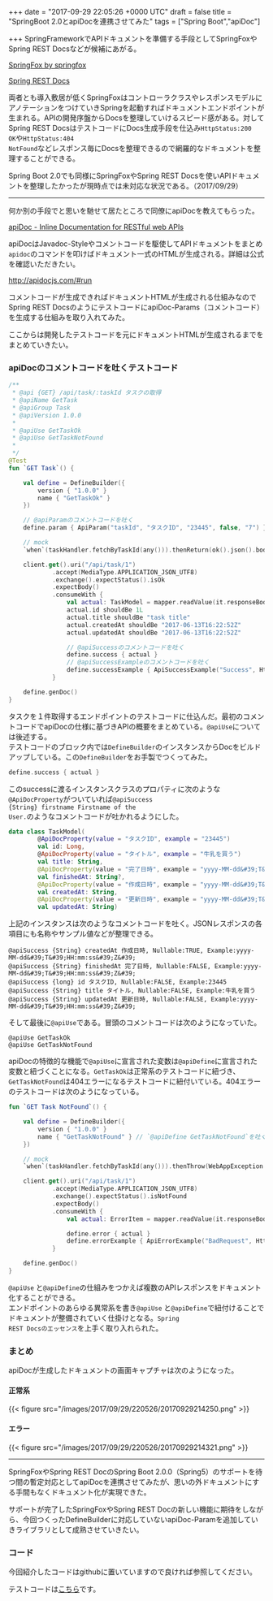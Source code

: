 
+++
date = "2017-09-29 22:05:26 +0000 UTC"
draft = false
title = "SpringBoot 2.0とapiDocを連携させてみた"
tags = ["Spring Boot","apiDoc"]

+++
SpringFrameworkでAPIドキュメントを準備する手段としてSpringFoxやSpring REST Docsなどが候補にあがる。

<a href="http://springfox.github.io/springfox/">SpringFox by springfox</a>

<a href="https://projects.spring.io/spring-restdocs/">Spring REST Docs</a>

両者とも導入敷居が低くSpringFoxはコントローラクラスやレスポンスモデルにアノテーションをつけていきSpringを起動すればドキュメントエンドポイントが生まれる。APIの開発序盤からDocsを整理していけるスピード感がある。対してSpring REST DocsはテストコードにDocs生成手段を仕込み<code>HttpStatus:200 OK</code>や<code>HttpStatus:404 NotFound</code>などレスポンス毎にDocsを整理できるので網羅的なドキュメントを整理することができる。

Spring Boot 2.0でも同様にSpringFoxやSpring REST Docsを使いAPIドキュメントを整理したかったが現時点では未対応な状況である。（2017/09/29）


<div class="github-card" data-user="springfox/springfox/issues" data-repo="1773" data-width="400" data-height="" data-theme="default"></div>
<script src="https://cdn.jsdelivr.net/github-cards/latest/widget.js"></script>



<div class="github-card" data-user="spring-projects/spring-restdocs/issues" data-repo="384" data-width="400" data-height="" data-theme="default"></div>
<script src="https://cdn.jsdelivr.net/github-cards/latest/widget.js"></script>


<hr/>

何か別の手段でと思いを馳せて居たところで同僚にapiDocを教えてもらった。

<a href="http://apidocjs.com/">apiDoc - Inline Documentation for RESTful web APIs</a>

apiDocはJavadoc-Styleやコメントコードを駆使してAPIドキュメントをまとめ<code>apidoc</code>のコマンドを叩けばドキュメント一式のHTMLが生成される。詳細は公式を確認いただきたい。

<a href="http://apidocjs.com/#run">http://apidocjs.com/#run</a>

コメントコードが生成できればドキュメントHTMLが生成される仕組みなのでSpring REST DocsのようにテストコードにapiDoc-Params（コメントコード）を生成する仕組みを取り入れてみた。

ここからは開発したテストコードを元にドキュメントHTMLが生成されるまでをまとめていきたい。

### apiDocのコメントコードを吐くテストコード

```kotlin
/**
 * @api {GET} /api/task/:taskId タスクの取得
 * @apiName GetTask
 * @apiGroup Task
 * @apiVersion 1.0.0
 *
 * @apiUse GetTaskOk
 * @apiUse GetTaskNotFound
 *
 */
@Test
fun `GET Task`() {

    val define = DefineBuilder({
        version { "1.0.0" }
        name { "GetTaskOk" }
    })

    // @apiParamのコメントコードを吐く
    define.param { ApiParam("taskId", "タスクID", "23445", false, "7") }

    // mock
    `when`(taskHandler.fetchByTaskId(any())).thenReturn(ok().json().body(Mono.just(mockModel)))

    client.get().uri("/api/task/1")
            .accept(MediaType.APPLICATION_JSON_UTF8)
            .exchange().expectStatus().isOk
            .expectBody()
            .consumeWith {
                val actual: TaskModel = mapper.readValue(it.responseBody)
                actual.id shouldBe 1L
                actual.title shouldBe "task title"
                actual.createdAt shouldBe "2017-06-13T16:22:52Z"
                actual.updatedAt shouldBe "2017-06-13T16:22:52Z"

                // @apiSuccessのコメントコードを吐く
                define.success { actual }
                // @apiSuccessExampleのコメントコードを吐く
                define.successExample { ApiSuccessExample("Success", HttpStatus.OK, actual) }
            }

    define.genDoc()
}

```


タスクを１件取得するエンドポイントのテストコードに仕込んだ。最初のコメントコードでapiDocの仕様に基づきAPIの概要をまとめている。<code>@apiUse</code>については後述する。<br/>
テストコードのブロック内では<code>DefineBuilder</code>のインスタンスからDocをビルドアップしている。この<code>DefineBuilder</code>をお手製でつくってみた。

```kotlin
define.success { actual }

```


このsuccessに渡るインスタンスクラスのプロパティに次のような<code>@ApiDocProperty</code>がついていれば<code>@apiSuccess {String} firstname Firstname of the User.</code>のようなコメントコードが吐かれるようにした。

```kotlin
data class TaskModel(
        @ApiDocProperty(value = "タスクID", example = "23445")
        val id: Long,
        @ApiDocProperty(value = "タイトル", example = "牛乳を買う")
        val title: String,
        @ApiDocProperty(value = "完了日時", example = "yyyy-MM-dd&#39;T&#39;HH:mm:ss&#39;Z&#39;")
        val finishedAt: String?,
        @ApiDocProperty(value = "作成日時", example = "yyyy-MM-dd&#39;T&#39;HH:mm:ss&#39;Z&#39;", nullable = true)
        val createdAt: String,
        @ApiDocProperty(value = "更新日時", example = "yyyy-MM-dd&#39;T&#39;HH:mm:ss&#39;Z&#39;")
        val updatedAt: String)

```


上記のインスタンスは次のようなコメントコードを吐く。JSONレスポンスの各項目にも名称やサンプル値などが整理できる。

```
@apiSuccess {String} createdAt 作成日時, Nullable:TRUE, Example:yyyy-MM-dd&#39;T&#39;HH:mm:ss&#39;Z&#39;
@apiSuccess {String} finishedAt 完了日時, Nullable:FALSE, Example:yyyy-MM-dd&#39;T&#39;HH:mm:ss&#39;Z&#39;
@apiSuccess {long} id タスクID, Nullable:FALSE, Example:23445
@apiSuccess {String} title タイトル, Nullable:FALSE, Example:牛乳を買う
@apiSuccess {String} updatedAt 更新日時, Nullable:FALSE, Example:yyyy-MM-dd&#39;T&#39;HH:mm:ss&#39;Z&#39;
```


そして最後に<code>@apiUse</code>である。冒頭のコメントコードは次のようになっていた。

```
@apiUse GetTaskOk
@apiUse GetTaskNotFound
```


apiDocの特徴的な機能で<code>@apiUse</code>に宣言された変数は<code>@apiDefine</code>に宣言された変数と紐づくことになる。<code>GetTaskOk</code>は正常系のテストコードに紐づき、<code>GetTaskNotFound</code>は404エラーになるテストコードに紐付いている。404エラーのテストコードは次のようになっている。

```kotlin
fun `GET Task NotFound`() {

    val define = DefineBuilder({
        version { "1.0.0" }
        name { "GetTaskNotFound" } // `@apiDefine GetTaskNotFound`を吐く
    })

    // mock
    `when`(taskHandler.fetchByTaskId(any())).thenThrow(WebAppException.NotFoundException("task notfound."))

    client.get().uri("/api/task/1")
            .accept(MediaType.APPLICATION_JSON_UTF8)
            .exchange().expectStatus().isNotFound
            .expectBody()
            .consumeWith {
                val actual: ErrorItem = mapper.readValue(it.responseBody)

                define.error { actual }
                define.errorExample { ApiErrorExample("BadRequest", HttpStatus.BAD_REQUEST, actual) }
            }

    define.genDoc()
}

```


<code>@apiUse</code> と<code>@apiDefine</code>の仕組みをつかえば複数のAPIレスポンスをドキュメント化することができる。<br/>
エンドポイントのあらゆる異常系を書き<code>@apiUse</code> と<code>@apiDefine</code>で紐付けることでドキュメントが整備されていく仕掛けとなる。<code>Spring REST Docsのエッセンス</code>を上手く取り入れられた。

### まとめ

apiDocが生成したドキュメントの画面キャプチャは次のようになった。

#### 正常系

{{< figure src="/images/2017/09/29/220526/20170929214250.png"  >}}

#### エラー

{{< figure src="/images/2017/09/29/220526/20170929214321.png"  >}}

<hr/>

SpringFoxやSpring REST DocのSpring Boot 2.0.0（Spring5）のサポートを待つ間の暫定対応としてapiDocを連携させてみたが、思いの外ドキュメントにする手間もなくドキュメント化が実現できた。

サポートが完了したSpringFoxやSpring REST Docの新しい機能に期待をしながら、今回つくったDefineBuilderに対応していないapiDoc-Paramを追加していきライブラリとして成熟させていきたい。

### コード

今回紹介したコードはgithubに置いていますので良ければ参照してください。


<div class="github-card" data-user="soushin" data-repo="spring5-kotlin-application" data-width="400" data-height="" data-theme="default"></div>
<script src="https://cdn.jsdelivr.net/github-cards/latest/widget.js"></script>


テストコードは<a href="https://github.com/soushin/spring5-kotlin-application/blob/master/api/src/test/kotlin/app/web/routes/TaskRoutesTest.kt#L74-L138">こちら</a>です。


